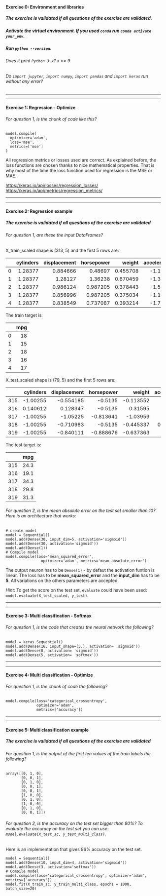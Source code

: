 #### Exercise 0: Environment and libraries

##### The exercise is validated if all questions of the exercise are validated.

##### Activate the virtual environment. If you used `conda` run `conda activate your_env`.

##### Run `python --version`.

###### Does it print `Python 3.x`? x >= 9

###### Do `import jupyter`, `import numpy`, `import pandas` and `import keras` run without any error?

---

---

#### Exercise 1: Regression - Optimize

###### For question 1, is the chunk of code like this?

```
model.compile(
  optimizer='adam',
  loss='mse',
  metrics=['mse']
)
```

All regression metrics or losses used are correct. As explained before, the loss functions are chosen thanks to nice mathematical properties. That is why most of the time the loss function used for regression is the MSE or MAE.

https://keras.io/api/losses/regression_losses/
https://keras.io/api/metrics/regression_metrics/

---

---

#### Exercise 2: Regression example

##### The exercise is validated if all questions of the exercise are validated

###### For question 1, are these the input DataFrames?

X_train_scaled shape is (313, 5) and the first 5 rows are:

|     | cylinders | displacement | horsepower |   weight | acceleration |
| --: | --------: | -----------: | ---------: | -------: | -----------: |
|   0 |   1.28377 |     0.884666 |    0.48697 | 0.455708 |     -1.19481 |
|   1 |   1.28377 |      1.28127 |    1.36238 | 0.670459 |     -1.37737 |
|   2 |   1.28377 |     0.986124 |   0.987205 | 0.378443 |     -1.55992 |
|   3 |   1.28377 |     0.856996 |   0.987205 | 0.375034 |     -1.19481 |
|   4 |   1.28377 |     0.838549 |   0.737087 | 0.393214 |     -1.74247 |

The train target is:

|     | mpg |
| --: | --: |
|   0 |  18 |
|   1 |  15 |
|   2 |  18 |
|   3 |  16 |
|   4 |  17 |

X_test_scaled shape is (79, 5) and the first 5 rows are:

|     | cylinders | displacement | horsepower |    weight | acceleration |
| --: | --------: | -----------: | ---------: | --------: | -----------: |
| 315 |  -1.00255 |    -0.554185 |    -0.5135 | -0.113552 |      1.76253 |
| 316 |  0.140612 |     0.128347 |    -0.5135 |   0.31595 |      1.25139 |
| 317 |  -1.00255 |     -1.05225 |  -0.813641 |  -1.03959 |     0.192584 |
| 318 |  -1.00255 |    -0.710983 |    -0.5135 | -0.445337 |    0.0830525 |
| 319 |  -1.00255 |    -0.840111 |  -0.888676 | -0.637363 |     0.813262 |

The test target is:

|     |  mpg |
| --: | ---: |
| 315 | 24.3 |
| 316 | 19.1 |
| 317 | 34.3 |
| 318 | 29.8 |
| 319 | 31.3 |

###### For question 2, is the mean absolute error on the test set smaller than 10? Here is an architecture that works:

```
# create model
model = Sequential()
model.add(Dense(30, input_dim=5, activation='sigmoid'))
model.add(Dense(30, activation='sigmoid'))
model.add(Dense(1))
# Compile model
model.compile(loss='mean_squared_error',
                optimizer='adam', metrics='mean_absolute_error')
```

The output neuron has to be `Dense(1)` - by defaut the activation funtion is linear. The loss has to be **mean_squared_error** and the **input_dim** has to be **5**. All variations on the others parameters are accepted.

_Hint_: To get the score on the test set, `evaluate` could have been used: `model.evaluate(X_test_scaled, y_test)`.

---

---

#### Exercise 3: Multi classification - Softmax

###### For question 1, is the code that creates the neural network the following?

```
model = keras.Sequential()
model.add(Dense(16, input_shape=(5,), activation= 'sigmoid'))
model.add(Dense(8, activation= 'sigmoid'))
model.add(Dense(5, activation= 'softmax'))
```

---

---

#### Exercise 4: Multi classification - Optimize

###### For question 1, is the chunk of code the following?

```
model.compile(loss='categorical_crossentropy',
              optimizer='adam',
              metrics=['accuracy'])
```

---

---

#### Exercise 5: Multi classification example

##### The exercise is validated if all questions of the exercise are validated

###### For question 1, is the output of the first ten values of the train labels the following?

```
array([[0, 1, 0],
       [0, 0, 1],
       [0, 1, 0],
       [0, 0, 1],
       [0, 0, 1],
       [1, 0, 0],
       [0, 1, 0],
       [1, 0, 0],
       [0, 1, 0],
       [0, 0, 1]])
```

###### For question 2, is the accuracy on the test set bigger than 90%? To evaluate the accuracy on the test set you can use: `model.evaluate(X_test_sc, y_test_multi_class)`.

Here is an implementation that gives 96% accuracy on the test set.

```
model = Sequential()
model.add(Dense(10, input_dim=4, activation='sigmoid'))
model.add(Dense(3, activation='softmax'))
# Compile model
model.compile(loss='categorical_crossentropy', optimizer='adam', metrics=['accuracy'])
model.fit(X_train_sc, y_train_multi_class, epochs = 1000, batch_size=20)
```
